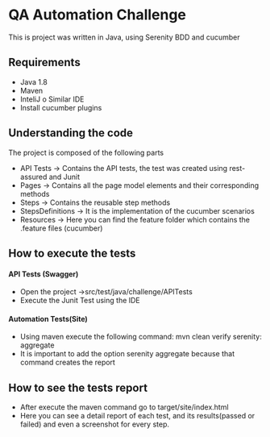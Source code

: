 
# QA Automation Challenge

This is project was written in Java, using Serenity BDD and cucumber

## Requirements
* Java 1.8
* Maven
* InteliJ o Similar IDE
* Install cucumber plugins




## Understanding the code

The project is composed of the following parts

* API Tests -> Contains the API tests, the test was created using rest-assured and Junit
* Pages -> Contains all the page model elements and their corresponding methods
* Steps -> Contains the reusable step methods
* StepsDefinitions -> It is the implementation of the cucumber scenarios
* Resources -> Here you can find the feature folder which contains the .feature files (cucumber)





## How to execute the tests

#### API Tests (Swagger)
* Open the project ->src/test/java/challenge/APITests
* Execute the Junit Test using the IDE

#### Automation Tests(Site)
* Using maven execute the following command: mvn clean verify serenity: aggregate
* It is important to add the option serenity aggregate because that command creates the report


## How to see the tests report
* After execute the maven command go to target/site/index.html
* Here you can see a detail report of each test, and its results(passed or failed) and even a screenshot for every step.
